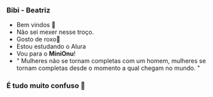 ### Bibi - Beatriz
- Bem vindos 🖤
- Não sei mexer nesse troço. 
- Gosto de roxo💜
- Estou estudando o Alura
- Vou para o **MiniOnu**!
- " Mulheres não se tornam completas com um homem,
  mulheres se tornam completas desde o momento a qual chegam no mundo. "

### É tudo muito confuso 🍋

